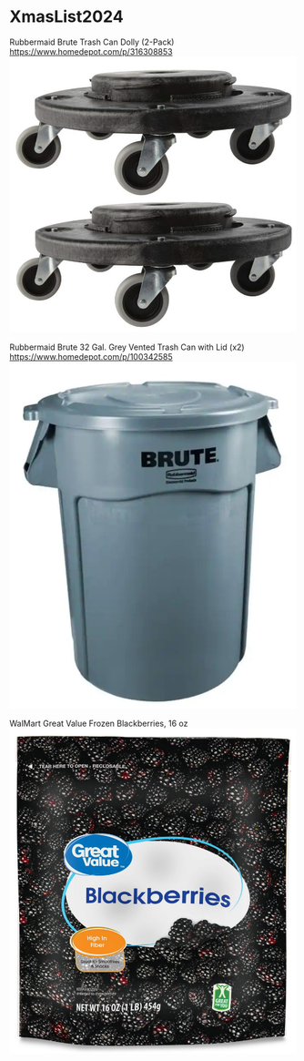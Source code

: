 # XmasList2024

Rubbermaid Brute Trash Can Dolly (2-Pack)
https://www.homedepot.com/p/316308853
![Rubbermaid Brute Trash Can Dolly (2-Pack)](https://github.com/artofdarkness123/XmasList2024/blob/main/images/rubbermaid-commercial-products-trash-can-dollies.jpg?raw=true)


Rubbermaid Brute 32 Gal. Grey Vented Trash Can with Lid (x2)
https://www.homedepot.com/p/100342585
![Rubbermaid Brute 32 Gal. Grey Vented Trash Can with Lid](https://github.com/artofdarkness123/XmasList2024/blob/main/images/rubbermaid-commercial-products-outdoor-trash-cans.jpg?raw=true)


WalMart Great Value Frozen Blackberries, 16 oz
![WalMart Great Value Frozen Blackberries, 16 oz](https://github.com/artofdarkness123/XmasList2024/blob/main/images/Great-Value-Frozen-Blackberries-16-oz.jpeg?raw=true)


